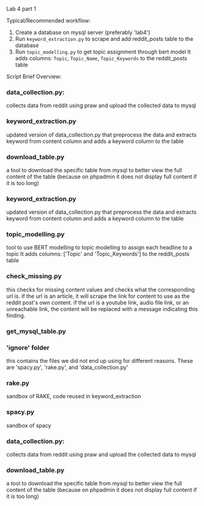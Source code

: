 Lab 4 part 1

Typical/Recommended workflow:
1. Create a database on mysql server (preferably 'lab4')
2. Run `keyword_extraction.py` to scrape and add reddit_posts table to the database
3. Run `topic_modelling.py` to get topic assignment through bert model
	It adds columns: `Topic`, `Topic_Name`, `Topic_Keywords` to the reddit_posts table

Script Brief Overview:
### data_collection.py:
collects data from reddit using praw and upload the collected data to mysql

### keyword_extraction.py
updated version of data_collection.py that preprocess the data and extracts keyword from content column and adds a keyword column to the table

### download_table.py
a tool to download the specific table from mysql to better view the full content of the table (because on phpadmin it does not display full content if it is too long)

### keyword_extraction.py
updated version of data_collection.py that preprocess the data and extracts keyword from content column and adds a keyword column to the table

### topic_modelling.py
tool to use BERT modelling to topic modelling to assign each headline to a topic
It adds columns: ['Topic' and 'Topic_Keywords'] to the reddit_posts table

### check_missing.py
this checks for missing content values and checks what the corresponding url is. if the url is an article, it will scrape the link for content to use as the reddit post's own content. if the url is a youtube link, audio file link, or an unreachable link, the content will be replaced with a message indicating this finding.

### get_mysql_table.py


### 'ignore' folder
this contains the files we did not end up using for different reasons. These are 'spacy.py', 'rake.py', and 'data_collection.py' 

### rake.py
sandbox of RAKE, code reused in keyword_extraction

### spacy.py
sandbox of spacy

### data_collection.py:
collects data from reddit using praw and upload the collected data to mysql

### download_table.py
a tool to download the specific table from mysql to better view the full content of the table (because on phpadmin it does not display full content if it is too long)
